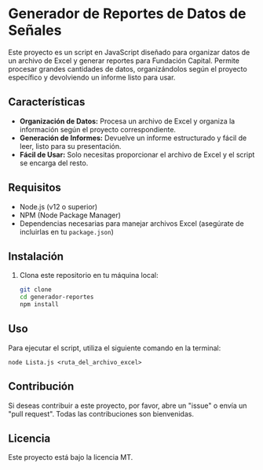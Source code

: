 # Generador de Reportes de Datos de Señales

Este proyecto es un script en JavaScript diseñado para organizar datos de un archivo de Excel y generar reportes para Fundación Capital. Permite procesar grandes cantidades de datos, organizándolos según el proyecto específico y devolviendo un informe listo para usar.

## Características

- **Organización de Datos:** Procesa un archivo de Excel y organiza la información según el proyecto correspondiente.
- **Generación de Informes:** Devuelve un informe estructurado y fácil de leer, listo para su presentación.
- **Fácil de Usar:** Solo necesitas proporcionar el archivo de Excel y el script se encarga del resto.

## Requisitos

- Node.js (v12 o superior)
- NPM (Node Package Manager)
- Dependencias necesarias para manejar archivos Excel (asegúrate de incluirlas en tu `package.json`)

## Instalación

1. Clona este repositorio en tu máquina local:

   ```bash
   git clone 
   cd generador-reportes
   npm install

## Uso

Para ejecutar el script, utiliza el siguiente comando en la terminal:

    node Lista.js <ruta_del_archivo_excel>


## Contribución
Si deseas contribuir a este proyecto, por favor, abre un "issue" o envía un "pull request". Todas las contribuciones son bienvenidas.

## Licencia
Este proyecto está bajo la licencia MT.
